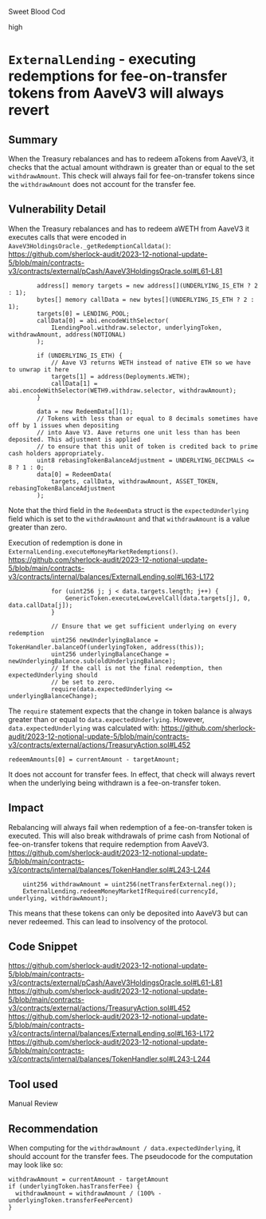 Sweet Blood Cod

high

# `ExternalLending` - executing redemptions for fee-on-transfer tokens from AaveV3 will always revert

## Summary
When the Treasury rebalances and has to redeem aTokens from AaveV3, it checks that the actual amount withdrawn is greater than or equal to the set `withdrawAmount`. This check will always fail for fee-on-transfer tokens since the `withdrawAmount` does not account for the transfer fee.

## Vulnerability Detail
When the Treasury rebalances and has to redeem aWETH from AaveV3 it executes calls that were encoded in `AaveV3HoldingsOracle._getRedemptionCalldata()`:
https://github.com/sherlock-audit/2023-12-notional-update-5/blob/main/contracts-v3/contracts/external/pCash/AaveV3HoldingsOracle.sol#L61-L81
```solidity
        address[] memory targets = new address[](UNDERLYING_IS_ETH ? 2 : 1);
        bytes[] memory callData = new bytes[](UNDERLYING_IS_ETH ? 2 : 1);
        targets[0] = LENDING_POOL;
        callData[0] = abi.encodeWithSelector(
            ILendingPool.withdraw.selector, underlyingToken, withdrawAmount, address(NOTIONAL)
        );

        if (UNDERLYING_IS_ETH) {
            // Aave V3 returns WETH instead of native ETH so we have to unwrap it here
            targets[1] = address(Deployments.WETH);
            callData[1] = abi.encodeWithSelector(WETH9.withdraw.selector, withdrawAmount);
        }

        data = new RedeemData[](1);
        // Tokens with less than or equal to 8 decimals sometimes have off by 1 issues when depositing
        // into Aave V3. Aave returns one unit less than has been deposited. This adjustment is applied
        // to ensure that this unit of token is credited back to prime cash holders appropriately.
        uint8 rebasingTokenBalanceAdjustment = UNDERLYING_DECIMALS <= 8 ? 1 : 0;
        data[0] = RedeemData(
            targets, callData, withdrawAmount, ASSET_TOKEN, rebasingTokenBalanceAdjustment
        );
```

Note that the third field in the `RedeemData` struct is the `expectedUnderlying` field which is set to the `withdrawAmount` and that `withdrawAmount` is a value greater than zero. 

Execution of redemption is done in `ExternalLending.executeMoneyMarketRedemptions()`.
https://github.com/sherlock-audit/2023-12-notional-update-5/blob/main/contracts-v3/contracts/internal/balances/ExternalLending.sol#L163-L172
```solidity
            for (uint256 j; j < data.targets.length; j++) {
                GenericToken.executeLowLevelCall(data.targets[j], 0, data.callData[j]);
            }

            // Ensure that we get sufficient underlying on every redemption
            uint256 newUnderlyingBalance = TokenHandler.balanceOf(underlyingToken, address(this));
            uint256 underlyingBalanceChange = newUnderlyingBalance.sub(oldUnderlyingBalance);
            // If the call is not the final redemption, then expectedUnderlying should
            // be set to zero.
            require(data.expectedUnderlying <= underlyingBalanceChange);
```

The `require` statement expects that the change in token balance is always greater than or equal to `data.expectedUnderlying`. However, `data.expectedUnderlying` was calculated with:
https://github.com/sherlock-audit/2023-12-notional-update-5/blob/main/contracts-v3/contracts/external/actions/TreasuryAction.sol#L452
```solidity
redeemAmounts[0] = currentAmount - targetAmount;
```

It does not account for transfer fees. In effect, that check will always revert when the underlying being withdrawn is a fee-on-transfer token.

## Impact
Rebalancing will always fail when redemption of a fee-on-transfer token is executed. This will also break withdrawals of prime cash from Notional of fee-on-transfer tokens that require redemption from AaveV3.
https://github.com/sherlock-audit/2023-12-notional-update-5/blob/main/contracts-v3/contracts/internal/balances/TokenHandler.sol#L243-L244
```solidity
    uint256 withdrawAmount = uint256(netTransferExternal.neg());
    ExternalLending.redeemMoneyMarketIfRequired(currencyId, underlying, withdrawAmount);
```
This means that these tokens can only be deposited into AaveV3 but can never redeemed. This can lead to insolvency of the protocol.

## Code Snippet
https://github.com/sherlock-audit/2023-12-notional-update-5/blob/main/contracts-v3/contracts/external/pCash/AaveV3HoldingsOracle.sol#L61-L81
https://github.com/sherlock-audit/2023-12-notional-update-5/blob/main/contracts-v3/contracts/external/actions/TreasuryAction.sol#L452
https://github.com/sherlock-audit/2023-12-notional-update-5/blob/main/contracts-v3/contracts/internal/balances/ExternalLending.sol#L163-L172
https://github.com/sherlock-audit/2023-12-notional-update-5/blob/main/contracts-v3/contracts/internal/balances/TokenHandler.sol#L243-L244

## Tool used
Manual Review

## Recommendation
When computing for the `withdrawAmount / data.expectedUnderlying`, it should account for the transfer fees. The pseudocode for the computation may look like so:
```pseudocode
withdrawAmount = currentAmount - targetAmount
if (underlyingToken.hasTransferFee) {
  withdrawAmount = withdrawAmount / (100% - underlyingToken.transferFeePercent)
}
```
